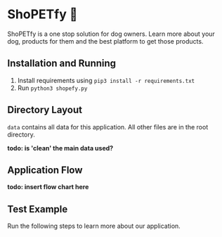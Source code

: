 # ShoPETfy 🐶

ShoPETfy is a one stop solution for dog owners. Learn more about your dog, products for them and the best platform to get those products. 


## Installation and Running
1. Install requirements using `pip3 install -r requirements.txt`
2. Run `python3 shopefy.py`

## Directory Layout
`data` contains all data for this application. All other files are in the root directory.

**todo: is 'clean' the main data used?**


## Application Flow
**todo: insert flow chart here**
## Test Example
Run the following steps to learn more about our application. 